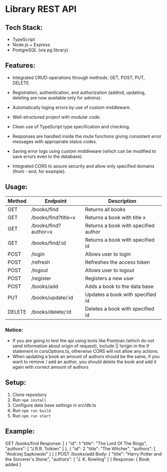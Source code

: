 # Library REST API

## Tech Stack:
- TypeScript
- Node.js + Express
- PostgreSQL (via pg library)

## Features:

- Integrated CRUD-operations through methods: GET, POST, PUT, DELETE.

- Registration, authentication, and authorization (addind, updating, deleting are now available only for admins).

- Automatically loging errors by use of custom middleware.

- Well-structured project with modular code.

- Clean use of TypeScript type specification and checking.

- Responses are handled inside the route functions giving consistent error messages with appropriate status codes.

- Saving error logs using custom middleware (which can be modified to save errors even to the database).

- Integrated CORS to assure security and allow only specified domains (front - end, for example).

## Usage: 

| Method |       Endpoint       |             Description              | 
|--------|----------------------|--------------------------------------|
| GET    | /books/find          | Returns all books                    |
| GET    | /books/find?title=x  | Returns a book with title x          |
| GET    | /books/find?author=x | Returns a book with specified author |
| GET    | /books/find/:id      | Returns a book with specified id     |
| POST   | /login               | Allows user to login                 | 
| POST   | /refresh             | Refreshes the access token           |
| POST   | /logout              | Allows user to logout                |
| POST   | /register            | Registers a new user                 |
| POST   | /books/add           | Adds a book to the data base         |
| PUT    | /books/update/:id    | Updates a book with specified id     |
| DELETE | /books/delete/:id    | Deletes a book with specified id     |

### Notice:

- If you are going to test the api using tools like Postman (which do not send information about origin of request), include || !origin in the if statement in corsOptions.ts, otherwise CORS will not allow any actions. 
- When updating a book an amount of authors should be the same, if you want to remove / add an author, you should delete the book and add it again with correct amount of authors

## Setup:
1. Clone repository
2. Run `npm install`
3. Configure data base settings in src/db.ts
4. Run `npm run build`
5. Run `npm run start`

## Example:
GET /books/find
Response: 
[
    {
        "id": 1
        "title": "The Lord Of The Rings",
        "authors": [ "J.R.R. Tolkien" ]
    },
    {
        "id": 2
        "title": "The Witcher",
        "authors": [ "Andrzej Sapkowski" ]
    }
]
POST /books/add
Body: 
{
    "title": "Harry Potter and the Sorcerer's Stone",
    "authors": [ "J. K. Rowling" ]
}
Response: 
{ Book added }